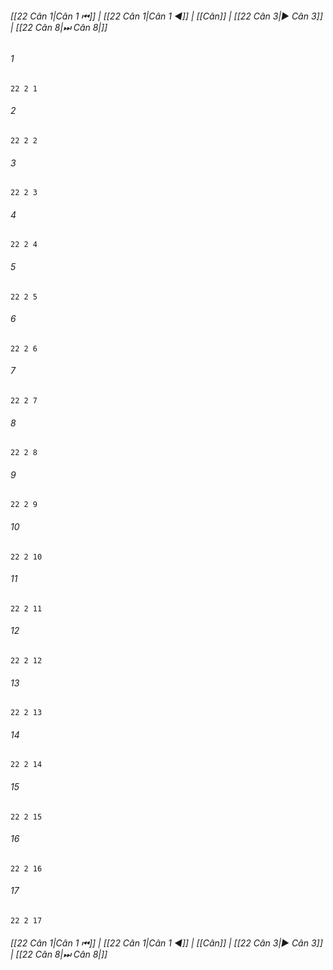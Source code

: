 
###### [[22 Cân 1|Cân 1 ⏮]] | [[22 Cân 1|Cân 1 ◀]] | [[Cân]] | [[22 Cân 3|▶ Cân 3]] | [[22 Cân 8|⏭ Cân 8|]]

###### 1
``` verse
22 2 1 
```
###### 2
``` verse
22 2 2 
```
###### 3
``` verse
22 2 3 
```
###### 4
``` verse
22 2 4 
```
###### 5
``` verse
22 2 5 
```
###### 6
``` verse
22 2 6 
```
###### 7
``` verse
22 2 7 
```
###### 8
``` verse
22 2 8 
```
###### 9
``` verse
22 2 9 
```
###### 10
``` verse
22 2 10 
```
###### 11
``` verse
22 2 11 
```
###### 12
``` verse
22 2 12 
```
###### 13
``` verse
22 2 13 
```
###### 14
``` verse
22 2 14 
```
###### 15
``` verse
22 2 15 
```
###### 16
``` verse
22 2 16 
```
###### 17
``` verse
22 2 17 
```

###### [[22 Cân 1|Cân 1 ⏮]] | [[22 Cân 1|Cân 1 ◀]] | [[Cân]] | [[22 Cân 3|▶ Cân 3]] | [[22 Cân 8|⏭ Cân 8|]]

